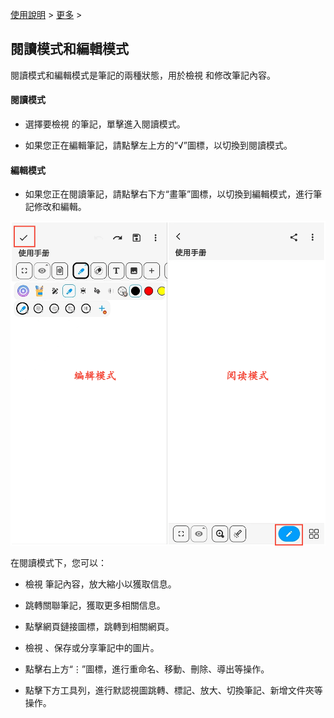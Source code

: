 [使用說明](/dragonnest/drawnote/manual/zh) > [更多](/dragonnest/drawnote/manual/zh/more) >

閱讀模式和編輯模式
---
閱讀模式和編輯模式是筆記的兩種狀態，用於檢視
和修改筆記內容。

#### 閱讀模式
- 選擇要檢視
的筆記，單擊進入閱讀模式。

- 如果您正在編輯筆記，請點擊左上方的“√”圖標，以切換到閱讀模式。

#### 編輯模式
- 如果您正在閱讀筆記，請點擊右下方“畫筆”圖標，以切換到編輯模式，進行筆記修改和編輯。

![](imgs/reading_mode_and_editing_mode.png)

在閱讀模式下，您可以：

- 檢視
筆記內容，放大縮小以獲取信息。

- 跳轉關聯筆記，獲取更多相關信息。

- 點擊網頁鏈接圖標，跳轉到相關網頁。

- 檢視
、保存或分享筆記中的圖片。

- 點擊右上方“⋮”圖標，進行重命名、移動、刪除、導出等操作。

- 點擊下方工具列，進行默認視圖跳轉、標記、放大、切換筆記、新增文件夾等操作。